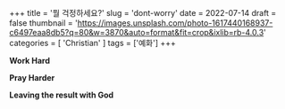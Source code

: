 +++
title = '뭘 걱정하세요?'
slug = 'dont-worry'
date = 2022-07-14
draft = false
thumbnail = 'https://images.unsplash.com/photo-1617440168937-c6497eaa8db5?q=80&w=3870&auto=format&fit=crop&ixlib=rb-4.0.3'
categories = [ 'Christian' ]
tags = ['예화']
+++

**Work Hard**

**Pray Harder**

**Leaving the result with God**

